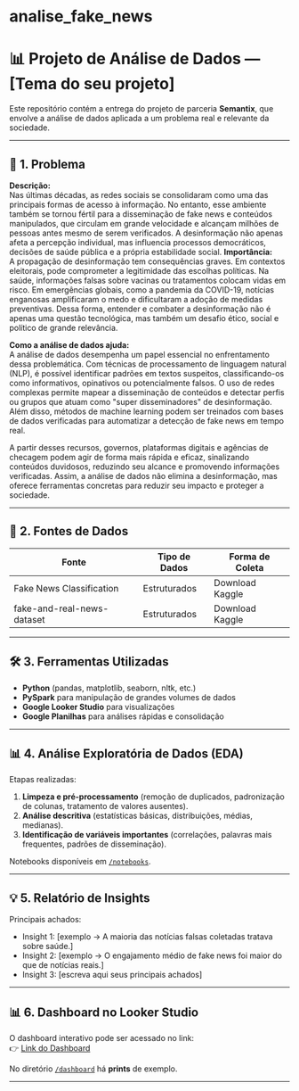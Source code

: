 # analise_fake_news

# 📊 Projeto de Análise de Dados — [Tema do seu projeto]

Este repositório contém a entrega do projeto de parceria **Semantix**, que envolve a análise de dados aplicada a um problema real e relevante da sociedade.

---

## 🔎 1. Problema

**Descrição:**  
Nas últimas décadas, as redes sociais se consolidaram como uma das principais formas de acesso à informação. No entanto, esse ambiente também se tornou fértil para a disseminação de fake news e conteúdos manipulados, que circulam em grande velocidade e alcançam milhões de pessoas antes mesmo de serem verificados. A desinformação não apenas afeta a percepção individual, mas influencia processos democráticos, decisões de saúde pública e a própria estabilidade social.
**Importância:**  
A propagação de desinformação tem consequências graves. Em contextos eleitorais, pode comprometer a legitimidade das escolhas políticas. Na saúde, informações falsas sobre vacinas ou tratamentos colocam vidas em risco. Em emergências globais, como a pandemia da COVID-19, notícias enganosas amplificaram o medo e dificultaram a adoção de medidas preventivas. Dessa forma, entender e combater a desinformação não é apenas uma questão tecnológica, mas também um desafio ético, social e político de grande relevância.

**Como a análise de dados ajuda:**  
A análise de dados desempenha um papel essencial no enfrentamento dessa problemática. Com técnicas de processamento de linguagem natural (NLP), é possível identificar padrões em textos suspeitos, classificando-os como informativos, opinativos ou potencialmente falsos. O uso de redes complexas permite mapear a disseminação de conteúdos e detectar perfis ou grupos que atuam como "super disseminadores" de desinformação. Além disso, métodos de machine learning podem ser treinados com bases de dados verificadas para automatizar a detecção de fake news em tempo real.

A partir desses recursos, governos, plataformas digitais e agências de checagem podem agir de forma mais rápida e eficaz, sinalizando conteúdos duvidosos, reduzindo seu alcance e promovendo informações verificadas. Assim, a análise de dados não elimina a desinformação, mas oferece ferramentas concretas para reduzir seu impacto e proteger a sociedade.

---

## 📂 2. Fontes de Dados

| Fonte | Tipo de Dados | Forma de Coleta |
|-------|---------------|-----------------|
| Fake News Classification | Estruturados | Download Kaggle |
| fake-and-real-news-dataset | Estruturados | Download Kaggle |

---

## 🛠️ 3. Ferramentas Utilizadas

- **Python** (pandas, matplotlib, seaborn, nltk, etc.)
- **PySpark** para manipulação de grandes volumes de dados
- **Google Looker Studio** para visualizações
- **Google Planilhas** para análises rápidas e consolidação

---

## 📊 4. Análise Exploratória de Dados (EDA)

Etapas realizadas:
1. **Limpeza e pré-processamento** (remoção de duplicados, padronização de colunas, tratamento de valores ausentes).
2. **Análise descritiva** (estatísticas básicas, distribuições, médias, medianas).
3. **Identificação de variáveis importantes** (correlações, palavras mais frequentes, padrões de disseminação).

Notebooks disponíveis em [`/notebooks`](./notebooks).

---

## 💡 5. Relatório de Insights

Principais achados:
- Insight 1: [exemplo → A maioria das notícias falsas coletadas tratava sobre saúde.]  
- Insight 2: [exemplo → O engajamento médio de fake news foi maior do que de notícias reais.]  
- Insight 3: [escreva aqui seus principais achados]

---

## 📊 6. Dashboard no Looker Studio

O dashboard interativo pode ser acessado no link:  
👉 [Link do Dashboard](URL_DO_LOOKER)

No diretório [`/dashboard`](./dashboard) há **prints** de exemplo.

---
